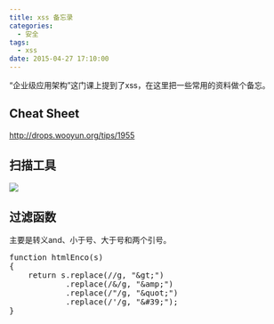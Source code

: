```yaml
---
title: xss 备忘录
categories:
  - 安全
tags:
  - xss
date: 2015-04-27 17:10:00
---
```


“企业级应用架构”这门课上提到了xss，在这里把一些常用的资料做个备忘。

<!--more-->

## Cheat Sheet ##

http://drops.wooyun.org/tips/1955

## 扫描工具 ##

![](http://image.webreader.duokan.com/mfsv2/download/s010/p01c8C61NADB/bllx3WsLhjwNrS.jpg)

## 过滤函数 ##

主要是转义and、小于号、大于号和两个引号。

<pre>
function htmlEnco(s)
{
    return s.replace(/</g, "&amp;lt;")
            .replace(/>/g, "&amp;gt;")
            .replace(/&amp;/g, "&amp;amp;")
            .replace(/"/g, "&amp;quot;")
            .replace(/'/g, "&amp;#39;");
}
</pre>